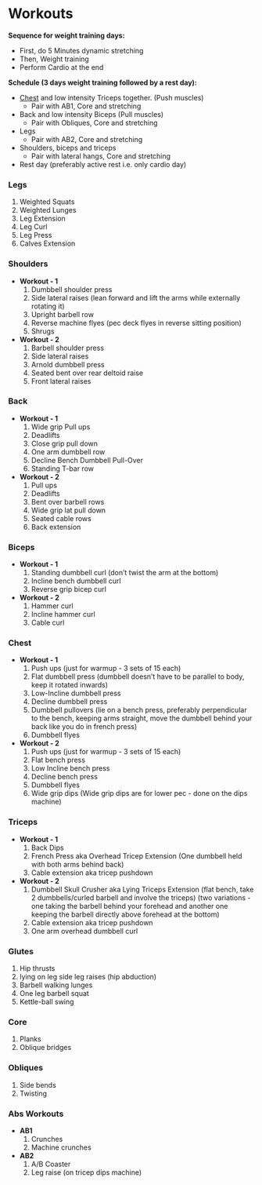 # Workouts


**Sequence for weight training days:**
* First, do 5 Minutes dynamic stretching
* Then, Weight training
* Perform Cardio at the end

**Schedule (3 days weight training followed by a rest day):**
* [Chest](#chest) and low intensity Triceps together. (Push muscles)
    - Pair with AB1, Core and stretching
* Back and low intensity Biceps (Pull muscles)
    - Pair with Obliques, Core and stretching
* Legs
    - Pair with AB2, Core and stretching
* Shoulders, biceps and triceps
    - Pair with lateral hangs, Core and stretching
* Rest day (preferably active rest i.e. only cardio day)


### Legs
1. Weighted Squats
2. Weighted Lunges
3. Leg Extension
4. Leg Curl
5. Leg Press
6. Calves Extension


### Shoulders
* **Workout - 1**
    1. Dumbbell shoulder press
    2. Side lateral raises (lean forward and lift the arms while externally rotating it)
    3. Upright barbell row
    4. Reverse machine flyes (pec deck flyes in reverse sitting position)
    5. Shrugs
* **Workout - 2**
    1. Barbell shoulder press
    2. Side lateral raises
    3. Arnold dumbbell press
    4. Seated bent over rear deltoid raise
    5. Front lateral raises

### Back
* **Workout - 1**
    1. Wide grip Pull ups
    2. Deadlifts
    3. Close grip pull down
    4. One arm dumbbell row
    5. Decline Bench Dumbbell Pull-Over
    6. Standing T-bar row
* **Workout - 2**
    1. Pull ups
    2. Deadlifts
    3. Bent over barbell rows
    4. Wide grip lat pull down
    5. Seated cable rows
    6. Back extension

### Biceps
* **Workout - 1**
    1. Standing dumbbell curl (don’t twist the arm at the bottom)
    2. Incline bench dumbbell curl
    3. Reverse grip bicep curl
* **Workout - 2**
    1. Hammer curl
    2. Incline hammer curl
    3. Cable curl

### Chest
* **Workout - 1**
    1. Push ups (just for warmup - 3 sets of 15 each)
    2. Flat dumbbell press (dumbbell doesn’t have to be parallel to body, keep it rotated inwards)
    3. Low-Incline dumbbell press 
    4. Decline dumbbell press
    5. Dumbbell pullovers (lie on a bench press, preferably perpendicular to the bench, keeping arms straight, move the dumbbell behind your back like you do in french press)
    6. Dumbbell flyes
* **Workout - 2**
    1. Push ups (just for warmup - 3 sets of 15 each)
    2. Flat bench press
    3. Low Incline bench press
    4. Decline bench press
    5. Dumbbell flyes
    6. Wide grip dips (Wide grip dips are for lower pec - done on the dips machine)

### Triceps
* **Workout - 1**
    1. Back Dips 
    2. French Press aka Overhead Tricep Extension (One dumbbell held with both arms behind back)
    3. Cable extension aka tricep pushdown
* **Workout - 2**
    1. Dumbbell Skull Crusher aka Lying Triceps Extension (flat bench, take 2 dumbbells/curled barbell and involve the triceps) (two variations - one taking the barbell behind your forehead and another one keeping the barbell directly above forehead at the bottom)
    2. Cable extension aka tricep pushdown
    3. One arm overhead dumbbell curl 

### Glutes
1. Hip thrusts
2. lying on leg side leg raises (hip abduction)
3. Barbell walking lunges
4. One leg barbell squat
5. Kettle-ball swing

### Core
1. Planks
2. Oblique bridges

### Obliques
1. Side bends
2. Twisting

### Abs Workouts
* **AB1**
    1. Crunches
    2. Machine crunches
* **AB2**
    1. A/B Coaster
    2. Leg raise (on tricep dips machine)



